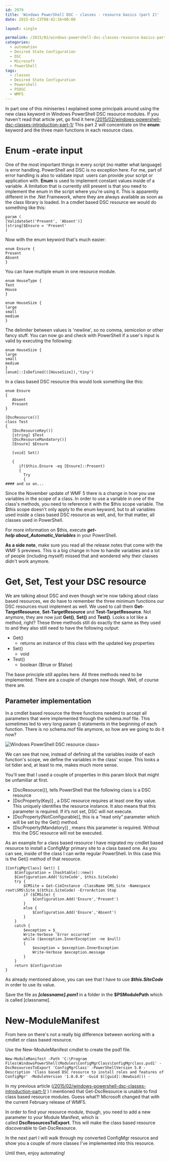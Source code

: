 ```yaml
---
id: 2979
title: 'Windows PowerShell DSC - classes - resource basics (part 2)'
date: 2015-02-23T08:42:16+00:00

layout: single

permalink: /2015/02/windows-powershell-dsc-classes-resource-basics-part-2/
categories:
  - automation
  - Desired State Configuration
  - DSC
  - Microsoft
  - PowerShell
tags:
  - classes
  - Desired State Configuration
  - Powershell
  - PSDSC
  - WMF5
---
```

In part one of this miniseries I explained some principals around using the new class keyword in Windows PowerShell DSC resource modules. If you haven't read that article yet, go find it here:[/2015/02/windows-powershell-dsc-classes-introduction-part-1/](/2015/02/windows-powershell-dsc-classes-introduction-part-1/)
This part 2 will concentrate on the **enum** keyword and the three main functions in each resource class.

# Enum -erate input


One of the most important things in every script (no matter what language) is error handling. PowerShell and DSC is no exception here. For me, part of error handling is also to validate input  users can provide your script or application with.
**Enum** is used to implement constant values inside of a variable. A limitation that is currently still present is that you need to implement the enum in the script where you're using it. This is apparently different in the .Net Framework, where they are always available as soon as the class library is loaded.
In a cmdlet based DSC resource we would do something like this:

```
param (
[ValidateSet('Present', 'Absent')]
[string]$Ensure = 'Present'
)
```

Now with the enum keyword that's much easier:

```
enum Ensure {
Present
Absent
}
```

You can have multiple enum in one resource module.

```
enum HouseType {
Tent
House
}

enum HouseSize {
large
small
medium
}
```

The delimiter between values is 'newline', so no comma, semicolon or other fancy stuff.
You can now go and check with PowerShell if a user's input is valid by executing the following:

```
enum HouseSize {
large
small
medium
}
[enum]::IsDefined(([HouseSize]),'tiny')
```

In a class based DSC resource this would look something like this:

```
enum Ensure
{
   Absent
   Present
}

[DscResource()]
class Test
{
   [DscResourceKey()]
   [string] $Test
   [DscResourceMandatory()]
   [Ensure] $Ensure

   [void] Set()

   {
      if($this.Ensure -eq [Ensure]::Present)
      {
        Try
        {
#### and so on...
```

Since the November update of WMF 5 there is a change in how you use variables in the scope of a class. In order to use a variable in one of the class's methods, you need to reference it with the $this scope variable. The $this scope doesn't only apply to the enum keyword, but to all variables used inside a class based DSC resource as well, and, for that matter, all classes used in PowerShell.

For more information on $this, execute _**get-help about\_Automatic\_Variables**_ in your PowerShell.

**As a side note**, make sure you read all the release notes that come with the WMF 5 previews. This is a big change in how to handle variables and a lot of people (including myself) missed that and wondered why their classes didn't work anymore.

# Get, Set, Test your DSC resource

We are talking about DSC and even though we're now talking about class based resources, we do have to remember the three minimum functions our DSC resources must implement as well. We used to call them **Get-TargetResource**, **Set-TargetResource** and **Test-TargetResource**. Not anymore, they are now just **Get()**, **Set()** and **Test()**. Looks a lot like a method, right?
These three methods still do exactly the same as they used to and they also still need to have the following output:

* Get()
  * returns an instance of this class with the updated key properties
* Set()
  * void
* Test()
  * boolean ($true or $false)

The base principle still applies here. All three methods need to be implemented. There are a couple of changes now though. Well, of course there are.

## Parameter implementation

In a cmdlet based resource the three functions needed to accept all parameters that were implemented through the schema.mof file. This sometimes led to very long param () statements in the beginning of each function.
There is no schema.mof file anymore, so how are we going to do it now?


![Windows PowerShell DSC resource class](/media/2015/02/1424380983_full.png)>

We can see that now, instead of defining all the variables inside of each function's scope, we define the variables in the class' scope. This looks a lot tidier and, at least to me, makes much more sense.

You'll see that I used a couple of properties in this param block that might be unfamiliar at first.

* [DscResource()], tells PowerShell that the following class is a DSC resource
* [DscProperty(Key)] , a DSC resource requires at least one Key value. This uniquely identifies the resource instance. It also means that this parameter is required. If it’s not set, DSC will not execute.
* [DscProperty(NotConfigurable)], this is a “read only” parameter which will be set by the Get() method.
* [DscProperty(Mandatory)] , means this parameter is required. Without this the DSC resource will not be executed.

As an example for a class based resource I have migrated my cmdlet based resource to install a ConfigMgr primary site to a class based one. As you can see, inside of the class I can write regular PowerShell. In this case this is the Get() method of that resource.

```
[ConfigMgrClass] Get() {
    $Configuration = [hashtable]::new()
    $Configuration.Add('SiteCode', $this.SiteCode)
    try {
        $CMSite = Get-CimInstance -ClassName SMS_Site -Namespace root\SMS\Site_$($this.SiteCode) -ErrorAction Stop
        if ($CMSite) {
            $Configuration.Add('Ensure','Present')
        }
        else {
            $Configuration.Add('Ensure','Absent')
        }
    }
    catch {
        $exception = $_
        Write-Verbose 'Error occurred'
        while ($exception.InnerException -ne $null)
        {
            $exception = $exception.InnerException
            Write-Verbose $exception.message
        }
    }
    return $Configuration
}
```

As already mentioned above, you can see that I have to use _**$this.SiteCode**_ in order to use its value.

Save the file as **_[classname].psm1_** in a folder in the **$PSModulePath** which is called [classname].

# New-ModuleManifest

From here on there's not a really big difference between working with a cmdlet or class based resource.

Use the New-ModuleManifest cmdlet to create the psd1 file.

```
New-ModuleManifest -Path 'C:\Program Files\WindowsPowerShell\Modules\ConfigMgrClass\ConfigMgrclass.psd1' -DscResourcesToExport 'ConfigMgrClass' -PowerShellVersion 5.0 -Description 'Class based DSC resource to install roles and features of ConfigMgr' -ModuleVersion '1.0.0.0' -Guid $([guid]::NewGuid()) -
```

In my previous article ([/2015/02/windows-powershell-dsc-classes-introduction-part-1/](/2015/02/windows-powershell-dsc-classes-introduction-part-1/) ) I mentioned that Get-DscResource is unable to find class based resource modules. Guess what?! Microsoft changed that with the current February release of WMF5.

In order to find your resource module, though, you need to add a new parameter to your Module Manifest, which is called **DscResourcesToExport**. This will make the class based resource discoverable to Get-DscResource.

In the next part I will walk through my converted ConfigMgr resource and show you a couple of more classes I've implemented into this resource.

Until then, enjoy automating!


